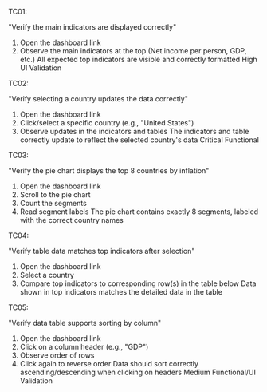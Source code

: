 TC01:

"Verify the main indicators are displayed correctly"

1. Open the dashboard link
2. Observe the main indicators at the top (Net income per person, GDP, etc.)	All expected top indicators are visible and correctly formatted	High	UI Validation

TC02:	

"Verify selecting a country updates the data correctly"

1. Open the dashboard link
2. Click/select a specific country (e.g., "United States")
3. Observe updates in the indicators and tables	The indicators and table correctly update to reflect the selected country's data	Critical	Functional

TC03: 

"Verify the pie chart displays the top 8 countries by inflation"	
1. Open the dashboard link
2. Scroll to the pie chart
3. Count the segments
4. Read segment labels	The pie chart contains exactly 8 segments, labeled with the correct country names	

TC04:	

"Verify table data matches top indicators after selection"	

1. Open the dashboard link
2. Select a country
3. Compare top indicators to corresponding row(s) in the table below	Data shown in top indicators matches the detailed data in the table	

TC05:	

"Verify data table supports sorting by column"

1. Open the dashboard link
2. Click on a column header (e.g., "GDP")
3. Observe order of rows
4. Click again to reverse order	Data should sort correctly ascending/descending when clicking on headers	Medium	Functional/UI Validation